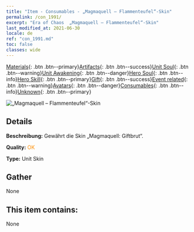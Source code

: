 ```yaml
---
title: "Item - Consumables - „Magmaquell – Flammenteufel“-Skin"
permalink: /con_1991/
excerpt: "Era of Chaos  „Magmaquell – Flammenteufel“-Skin"
last_modified_at: 2021-06-30
locale: de
ref: "con_1991.md"
toc: false
classes: wide
---
```

 [Materials](/ItemsDE/){: .btn .btn--primary}[Artifacts](/ItemsDE/Artifacts/){: .btn .btn--success}[Unit Soul](/ItemsDE/UnitSoul/){: .btn .btn--warning}[Unit Awakening](/ItemsDE/UnitAwakening/){: .btn .btn--danger}[Hero Soul](/ItemsDE/HeroSoul/){: .btn .btn--info}[Hero Skill](/ItemsDE/HeroSkill/){: .btn .btn--primary}[Gift](/ItemsDE/Gift/){: .btn .btn--success}[Event related](/ItemsDE/Events/){: .btn .btn--warning}[Avatars](/ItemsDE/Avatars/){: .btn .btn--danger}[Consumables](/ItemsDE/Consumables/){: .btn .btn--info}[Unknown](/ItemsDE/Unknown/){: .btn .btn--primary}

 ![„Magmaquell – Flammenteufel“-Skin](/images/u/ti_yanmopifu.jpg)

## Details
 **Beschreibung:** Gewährt die Skin „Magmaquell: Giftbrut“.

 **Quality:** <span style="color: #FF8C00">OK</span>

 **Type:** Unit Skin

## Gather

  None

## This item contains:

  None


